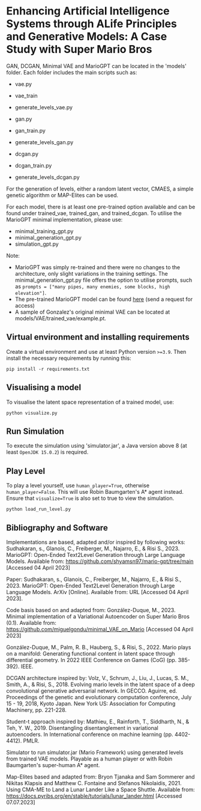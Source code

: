 # Enhancing Artificial Intelligence Systems through ALife Principles and Generative Models: A Case Study with Super Mario Bros

GAN, DCGAN, Minimal VAE and MarioGPT can be located in the 'models' folder. 
Each folder includes the main scripts such as:

- vae.py 
- vae_train 
- generate_levels_vae.py 


- gan.py
- gan_train.py 
- generate_levels_gan.py


- dcgan.py
- dcgan_train.py
- generate_levels_dcgan.py

For the generation of levels, either a random latent vector, CMAES, a simple genetic algorithm or MAP-Elites can be used.


For each model, there is at least one pre-trained option available and can be found under trained_vae, trained_gan, and trained_dcgan.
To utilise the MarioGPT minimal implementation, please use:

- minimal_training_gpt.py 
- minimal_generation_gpt.py
- simulation_gpt.py 

Note: 
- MarioGPT was simply re-trained and there were no changes to the architecture, only slight variations in the training settings. 
The minimal_generation_gpt.py file offers the option to utilise prompts, such as `prompts = ["many pipes, many enemies, some blocks, high elevation"]`.
- The pre-trained MarioGPT model can be found [here](https://drive.google.com/drive/folders/1KLLGjMD17G3N8SpJz2CU-ai4g_4DM3Iz?usp=sharing) (send a request for access)
- A sample of Gonzalez's original minimal VAE can be located at models/VAE/trained_vae/example.pt.

## Virtual environment and installing requirements

Create a virtual environment and use at least Python version `>=3.9`. Then install the necessary requirements by running this:

```
pip install -r requirements.txt
```

## Visualising a model

To visualise the latent space representation of a trained model, use:

```
python visualize.py
```


## Run Simulation

To execute the simulation using 'simulator.jar', a Java version above 8 (at least `OpenJDK 15.0.2`) is required.

## Play Level

To play a level yourself, use `human_player=True`, otherwise `human_player=False`. 
This will use Robin Baumgarten's A* agent instead.
Ensure that `visualize=True` is also set to true to view the simulation.

```
python load_run_level.py
```


## Bibliography and Software
Implementations are based, adapted and/or inspired by following works:
Sudhakaran, s., Glanois, C., Freiberger, M., Najarro, E., & Risi S., 2023.
MarioGPT: Open-Ended Text2Level Generation through Large Language Models.
Available from: https://github.com/shyamsn97/mario-gpt/tree/main [Accessed 04 April 2023]

Paper: Sudhakaran, s., Glanois, C., Freiberger, M., Najarro, E., & Risi S., 2023.
MarioGPT: Open-Ended Text2Level Generation through Large Language Models. ArXiv [Online].
Available from: URL [Accessed 04 April 2023].

Code basis based on and adapted from:
González-Duque, M., 2023. Minimal implementation of a Variational Autoencoder on Super Mario Bros (0.1).
Available from: https://github.com/miguelgondu/minimal_VAE_on_Mario [Accessed 04 April 2023]

González-Duque, M., Palm, R. B., Hauberg, S., & Risi, S., 2022. 
Mario plays on a manifold: Generating functional content in latent space through differential geometry. 
In 2022 IEEE Conference on Games (CoG) (pp. 385-392). IEEE.

DCGAN architecture inspired by:
Volz, V., Schrum, J., Liu, J., Lucas, S. M., Smith, A., & Risi, S.,  2018.
Evolving mario levels in the latent space of a deep convolutional generative adversarial network. In GECCO.
Aguirre, ed. Proceedings of the genetic and evolutionary computation conference, July 15 - 19, 2018, Kyoto Japan.
New York US: Association for Computing Machinery, pp. 221-228.

Student-t approach inspired by:
Mathieu, E., Rainforth, T., Siddharth, N., & Teh, Y. W., 2019.
Disentangling disentanglement in variational autoencoders.
In International conference on machine learning (pp. 4402-4412). PMLR.

Simulator to run simulator.jar (Mario Framework) using generated levels from trained VAE models.
Playable as a human player or with Robin Baumgarten's super-human A* agent.

Map-Elites based and adapted from:
Bryon Tjanaka and Sam Sommerer and Nikitas Klapsis and Matthew C. Fontaine and Stefanos Nikolaidis, 2021.
Using CMA-ME to Land a Lunar Lander Like a Space Shuttle. Available from:
https://docs.pyribs.org/en/stable/tutorials/lunar_lander.html [Accessed 07.07.2023]
